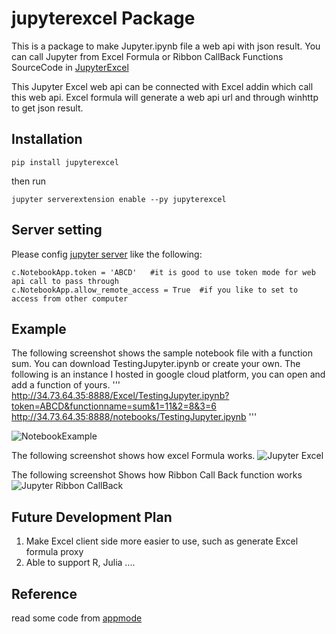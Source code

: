 # jupyterexcel Package

This is a package to make Jupyter.ipynb file a web api with json result. You can call Jupyter from Excel Formula or Ribbon CallBack Functions
SourceCode in  [JupyterExcel](https://github.com/luozhijian/jupyterexcel)

This Jupyter Excel web api can be connected with Excel addin which call this web api. Excel formula will generate a web api url and through winhttp to get json result.

## Installation 

    pip install jupyterexcel

then run 

    jupyter serverextension enable --py jupyterexcel

## Server setting

Please config [jupyter server](https://jupyter-notebook.readthedocs.io/en/stable/public_server.html) like the following:
```
c.NotebookApp.token = 'ABCD'   #it is good to use token mode for web api call to pass through
c.NotebookApp.allow_remote_access = True  #if you like to set to access from other computer
```
## Example
The following screenshot shows the sample notebook file with a function sum. You can download TestingJupyter.ipynb or create your own.  The following is an instance I hosted in google cloud platform, you can open and add a function of yours.
'''
http://34.73.64.35:8888/Excel/TestingJupyter.ipynb?token=ABCD&functionname=sum&1=11&2=8&3=6
http://34.73.64.35:8888/notebooks/TestingJupyter.ipynb
'''

![NotebookExample](NotebookExample.png)

The following screenshot shows how excel Formula works. 
![Jupyter Excel](ExcelFormulaScreen.png)

The following screenshot Shows how Ribbon Call Back function works
![Jupyter Ribbon CallBack](ExcelRibbonScreen.png)
 

## Future Development Plan
1. Make Excel client side more easier to use, such as generate Excel formula proxy
2. Able to support R, Julia ....

## Reference 
read some code from [appmode](https://github.com/oschuett/appmode)
